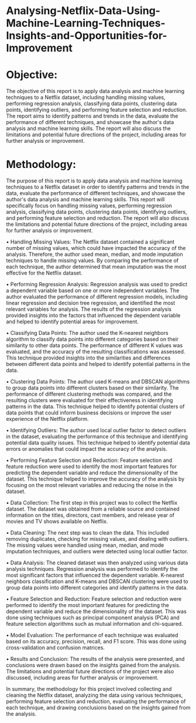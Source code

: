 # Analysing-Netflix-Data-Using-Machine-Learning-Techniques-Insights-and-Opportunities-for-Improvement
# Objective: 
The objective of this report is to apply data analysis and machine learning techniques to a Netflix dataset, including handling missing values, performing regression analysis, classifying data points, clustering data points, identifying outliers, and performing feature selection and reduction. The report aims to identify patterns and trends in the data, evaluate the performance of different techniques, and showcase the author's data analysis and machine learning skills. The report will also discuss the limitations and potential future directions of the project, including areas for further analysis or improvement.
# Methodology:
The purpose of this report is to apply data analysis and machine learning techniques to a Netflix dataset in order to identify patterns and trends in the data, evaluate the performance of different techniques, and showcase the author's data analysis and machine learning skills. This report will specifically focus on handling missing values, performing regression analysis, classifying data points, clustering data points, identifying outliers, and performing feature selection and reduction. The report will also discuss the limitations and potential future directions of the project, including areas for further analysis or improvement.

•	Handling Missing Values: The Netflix dataset contained a significant number of missing values, which could have impacted the accuracy of the analysis. Therefore, the author used mean, median, and mode imputation techniques to handle missing values. By comparing the performance of each technique, the author determined that mean imputation was the most effective for the Netflix dataset.

•	Performing Regression Analysis: Regression analysis was used to predict a dependent variable based on one or more independent variables. The author evaluated the performance of different regression models, including linear regression and decision tree regression, and identified the most relevant variables for analysis. The results of the regression analysis provided insights into the factors that influenced the dependent variable and helped to identify potential areas for improvement.

•	Classifying Data Points: The author used the K-nearest neighbors algorithm to classify data points into different categories based on their similarity to other data points. The performance of different K values was evaluated, and the accuracy of the resulting classifications was assessed. This technique provided insights into the similarities and differences between different data points and helped to identify potential patterns in the data.

•	Clustering Data Points: The author used K-means and DBSCAN algorithms to group data points into different clusters based on their similarity. The performance of different clustering methods was compared, and the resulting clusters were evaluated for their effectiveness in identifying patterns in the data. This technique helped to identify potential clusters of data points that could inform business decisions or improve the user experience of the Netflix platform.

•	Identifying Outliers: The author used local outlier factor to detect outliers in the dataset, evaluating the performance of this technique and identifying potential data quality issues. This technique helped to identify potential data errors or anomalies that could impact the accuracy of the analysis.

•	Performing Feature Selection and Reduction: Feature selection and feature reduction were used to identify the most important features for predicting the dependent variable and reduce the dimensionality of the dataset. This technique helped to improve the accuracy of the analysis by focusing on the most relevant variables and reducing the noise in the dataset.

•	Data Collection:
The first step in this project was to collect the Netflix dataset. The dataset was obtained from a reliable source and contained information on the titles, directors, cast members, and release year of movies and TV shows available on Netflix.

•	Data Cleaning:
The next step was to clean the data. This included removing duplicates, checking for missing values, and dealing with outliers. The missing values were handled using mean, median, and mode imputation techniques, and outliers were detected using local outlier factor.

•	Data Analysis:
The cleaned dataset was then analyzed using various data analysis techniques. Regression analysis was performed to identify the most significant factors that influenced the dependent variable. K-nearest neighbors classification and K-means and DBSCAN clustering were used to group data points into different categories and identify patterns in the data.

•	Feature Selection and Reduction:
Feature selection and reduction were performed to identify the most important features for predicting the dependent variable and reduce the dimensionality of the dataset. This was done using techniques such as principal component analysis (PCA) and feature selection algorithms such as mutual information and chi-squared.

•	Model Evaluation:
The performance of each technique was evaluated based on its accuracy, precision, recall, and F1 score. This was done using cross-validation and confusion matrices.

•	Results and Conclusion:
The results of the analysis were presented, and conclusions were drawn based on the insights gained from the analysis. The limitations and potential future directions of the project were also discussed, including areas for further analysis or improvement.

In summary, the methodology for this project involved collecting and cleaning the Netflix dataset, analyzing the data using various techniques, performing feature selection and reduction, evaluating the performance of each technique, and drawing conclusions based on the insights gained from the analysis.
